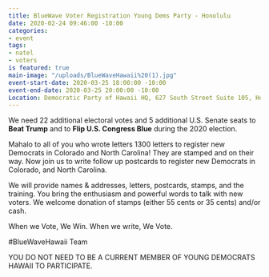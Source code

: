 ```yaml
---
title: BlueWave Voter Registration Young Dems Party - Honolulu
date: 2020-02-24 09:46:00 -10:00
categories:
- event
tags:
- natel
- voters
is featured: true
main-image: "/uploads/BlueWaveHawaii%20(1).jpg"
event-start-date: 2020-03-25 18:00:00 -10:00
event-end-date: 2020-03-25 20:00:00 -10:00
Location: Democratic Party of Hawaii HQ, 627 South Street Suite 105, Honolulu
---
```


We need 22 additional electoral votes and 5 additional U.S. Senate seats to **Beat Trump** and to **Flip U.S. Congress Blue** during the 2020 election.

Mahalo to all of you who wrote letters 1300 letters to register new Democrats in Colorado and North Carolina!  They are stamped and on their way.  Now join us to write follow up postcards to register new Democrats in Colorado, and North Carolina.

We will provide names & addresses, letters, postcards, stamps, and the training. You bring the enthusiasm and powerful words to talk with new voters. We welcome donation of stamps (either 55 cents or 35 cents) and/or cash.

When we Vote, We Win. When we write, We Vote.

#BlueWaveHawaii Team

YOU DO NOT NEED TO BE A CURRENT MEMBER OF YOUNG DEMOCRATS HAWAII TO PARTICIPATE.